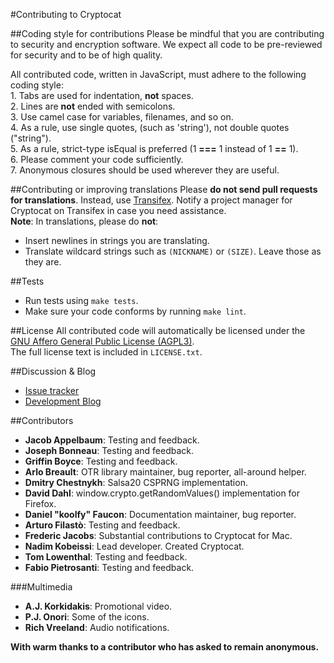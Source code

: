 #Contributing to Cryptocat

##Coding style for contributions
Please be mindful that you are contributing to security and encryption software. We expect all code to be pre-reviewed for security and to be of high quality.  

All contributed code, written in JavaScript, must adhere to the following coding style:  
	1. Tabs are used for indentation, **not** spaces.  
	2. Lines are **not** ended with semicolons.  
	3. Use camel case for variables, filenames, and so on.  
	4. As a rule, use single quotes, (such as 'string'), not double quotes ("string").  
	5. As a rule, strict-type isEqual is preferred (1 **===** 1 instead of 1 **==** 1).  
	6. Please comment your code sufficiently.  
	7. Anonymous closures should be used wherever they are useful.  


##Contributing or improving translations
Please **do not send pull requests for translations**. Instead, use [Transifex](https://www.transifex.com/projects/p/Cryptocat/resource/cryptocat/). Notify a project manager for Cryptocat on Transifex in case you need assistance.  
**Note**: In translations, please do **not**:
* Insert newlines in strings you are translating.  
* Translate wildcard strings such as `(NICKNAME)` or `(SIZE)`. Leave those as they are.  

##Tests
* Run tests using `make tests`.
* Make sure your code conforms by running `make lint`.

##License
All contributed code will automatically be licensed under the [GNU Affero General Public License (AGPL3)](https://www.gnu.org/licenses/agpl-3.0.html).  
The full license text is included in `LICENSE.txt`.  

##Discussion & Blog
* [Issue tracker](https://github.com/cryptocat/cryptocat/issues)
* [Development Blog](https://blog.crypto.cat)  

##Contributors
* **Jacob Appelbaum**: Testing and feedback.  
* **Joseph Bonneau**: Testing and feedback.  
* **Griffin Boyce**: Testing and feedback.  
* **Arlo Breault**: OTR library maintainer, bug reporter, all-around helper.  
* **Dmitry Chestnykh**: Salsa20 CSPRNG implementation.  
* **David Dahl**: window.crypto.getRandomValues() implementation for Firefox.  
* **Daniel "koolfy" Faucon**: Documentation maintainer, bug reporter.  
* **Arturo Filastò**: Testing and feedback. 
* **Frederic Jacobs**: Substantial contributions to Cryptocat for Mac.  
* **Nadim Kobeissi**: Lead developer. Created Cryptocat.  
* **Tom Lowenthal**: Testing and feedback.  
* **Fabio Pietrosanti**: Testing and feedback.  

###Multimedia
* **A.J. Korkidakis**: Promotional video.  
* **P.J. Onori**: Some of the icons.  
* **Rich Vreeland**: Audio notifications.  
  
**With warm thanks to a contributor who has asked to remain anonymous.**
